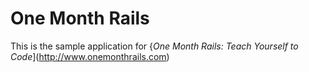# One Month Rails

This is the sample application for 
{*One Month Rails: Teach Yourself to Code*](http://www.onemonthrails.com)